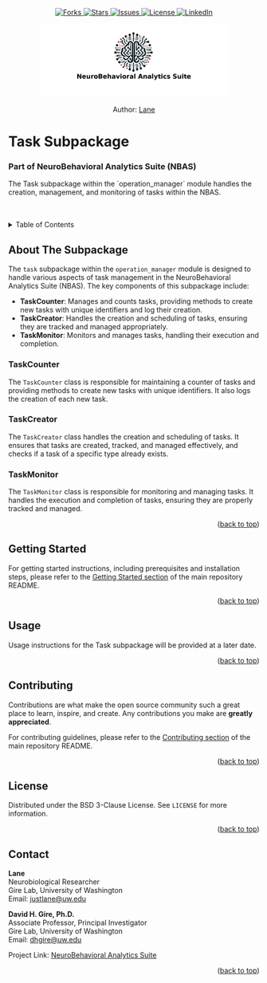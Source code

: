 <a name="readme-top"></a>

<!-- PROJECT SHIELDS -->
<!--
*** I'm using markdown "reference style" links for readability.
*** Reference links are enclosed in brackets [ ] instead of parentheses ( ).
*** See the bottom of this document for the declaration of the reference variables
*** for contributors-url, forks-url, etc. This is an optional, concise syntax you may use.
*** https://www.markdownguide.org/basic-syntax/#reference-style-links
-->
<!-- [![Contributors][contributors-shield]][contributors-url] -->
<div align="center">
  <p align="center">
    <a href="https://github.com/lane-neuro/neurobehavioral-analytics-suite/network/members">
      <img src="https://img.shields.io/github/forks/lane-neuro/neurobehavioral-analytics-suite.svg?style=for-the-badge" alt="Forks">
    </a>
    <a href="https://github.com/lane-neuro/neurobehavioral-analytics-suite/stargazers">
      <img src="https://img.shields.io/github/stars/lane-neuro/neurobehavioral-analytics-suite.svg?style=for-the-badge" alt="Stars">
    </a>
    <a href="https://github.com/lane-neuro/neurobehavioral-analytics-suite/issues">
      <img src="https://img.shields.io/github/issues/lane-neuro/neurobehavioral-analytics-suite.svg?style=for-the-badge" alt="Issues">
    </a>
    <a href="https://github.com/lane-neuro/neurobehavioral-analytics-suite/blob/main/LICENSE">
      <img src="https://img.shields.io/github/license/lane-neuro/neurobehavioral-analytics-suite.svg?style=for-the-badge" alt="License">
    </a>
    <a href="https://linkedin.com/in/lane14">
      <img src="https://img.shields.io/badge/-LinkedIn-black.svg?style=for-the-badge&logo=linkedin&colorB=555" alt="LinkedIn">
    </a>
  </p>

  <!-- PROJECT LOGO -->
  <a href="https://github.com/lane-neuro/neurobehavioral-analytics-suite">
    <img src="../../images/centered_banner_white_black_text_1800x700.png" alt="NBAS" style="max-width: 75%; height: auto;">
  </a>
  <p>Author: <a href="#contact">Lane</a></p>
</div>



# Task Subpackage
### Part of NeuroBehavioral Analytics Suite (NBAS)
<div>
  <p align="left">
The Task subpackage within the `operation_manager` module handles the creation, management, and monitoring of tasks within the NBAS.
<br />
<br />
    <!-- <a href="https://github.com/lane-neuro/neurobehavioral-analytics-suite"><strong>Explore the docs »</strong></a> -->
    <br />
    <!-- <a href="https://github.com/lane-neuro/neurobehavioral-analytics-suite">View Demo</a>
    ·
    <a href="https://github.com/lane-neuro/neurobehavioral-analytics-suite/issues/new?labels=bug&template=bug-report---.md">Report Bug</a>
    ·
    <a href="https://github.com/lane-neuro/neurobehavioral-analytics-suite/issues/new?labels=enhancement&template=feature-request---.md">Request Feature</a>
    -->
  </p>
</div>

<!-- TABLE OF CONTENTS -->
<details>
  <summary>Table of Contents</summary>
  <ol>
    <li>
      <a href="#about-the-subpackage">About The Subpackage</a>
    </li>
    <li>
      <a href="#getting-started">Getting Started</a>
    </li>
    <li><a href="#usage">Usage</a></li>
    <li><a href="#contributing">Contributing</a></li>
    <li><a href="#license">License</a></li>
    <li><a href="#contact">Contact</a></li>
  </ol>
</details>

<!-- ABOUT THE SUBPACKAGE -->
## About The Subpackage

The `task` subpackage within the `operation_manager` module is designed to handle various aspects of task management in the NeuroBehavioral Analytics Suite (NBAS). The key components of this subpackage include:

- **TaskCounter**: Manages and counts tasks, providing methods to create new tasks with unique identifiers and log their creation.
- **TaskCreator**: Handles the creation and scheduling of tasks, ensuring they are tracked and managed appropriately.
- **TaskMonitor**: Monitors and manages tasks, handling their execution and completion.

### TaskCounter
The `TaskCounter` class is responsible for maintaining a counter of tasks and providing methods to create new tasks with unique identifiers. It also logs the creation of each new task.

### TaskCreator
The `TaskCreator` class handles the creation and scheduling of tasks. It ensures that tasks are created, tracked, and managed effectively, and checks if a task of a specific type already exists.

### TaskMonitor
The `TaskMonitor` class is responsible for monitoring and managing tasks. It handles the execution and completion of tasks, ensuring they are properly tracked and managed.

<p align="right">(<a href="#readme-top">back to top</a>)</p>

<!-- GETTING STARTED -->
## Getting Started

For getting started instructions, including prerequisites and installation steps, please refer to the [Getting Started section](https://github.com/lane-neuro/neurobehavioral-analytics-suite#getting-started) of the main repository README.

<p align="right">(<a href="#readme-top">back to top</a>)</p>

<!-- USAGE EXAMPLES -->
## Usage

Usage instructions for the Task subpackage will be provided at a later date.

<p align="right">(<a href="#readme-top">back to top</a>)</p>

<!-- CONTRIBUTING -->
## Contributing

Contributions are what make the open source community such a great place to learn, inspire, and create. Any contributions you make are **greatly appreciated**.

For contributing guidelines, please refer to the [Contributing section](https://github.com/lane-neuro/neurobehavioral-analytics-suite#contributing) of the main repository README.

<p align="right">(<a href="#readme-top">back to top</a>)</p>

<!-- LICENSE -->
## License

Distributed under the BSD 3-Clause License. See `LICENSE` for more information.

<p align="right">(<a href="#readme-top">back to top</a>)</p>

<!-- CONTACT -->
## Contact

**Lane**  
Neurobiological Researcher  
Gire Lab, University of Washington  
Email: [justlane@uw.edu](mailto:justlane@uw.edu)

**David H. Gire, Ph.D.**  
Associate Professor, Principal Investigator  
Gire Lab, University of Washington  
Email: [dhgire@uw.edu](mailto:dhgire@uw.edu)

Project Link: [NeuroBehavioral Analytics Suite](https://github.com/lane-neuro/neurobehavioral-analytics-suite)

<p align="right">(<a href="#readme-top">back to top</a>)</p>

<!-- MARKDOWN LINKS & IMAGES -->
[contributors-shield]: https://img.shields.io/github/contributors/lane-neuro/neurobehavioral-analytics-suite.svg?style=for-the-badge
[contributors-url]: https://github.com/lane-neuro/neurobehavioral-analytics-suite/graphs/contributors
[forks-shield]: https://img.shields.io/github/forks/lane-neuro/neurobehavioral-analytics-suite.svg?style=for-the-badge
[forks-url]: https://github.com/lane-neuro/neurobehavioral-analytics-suite/network/members
[stars-shield]: https://img.shields.io/github/stars/lane-neuro/neurobehavioral-analytics-suite.svg?style=for-the-badge
[stars-url]: https://github.com/lane-neuro/neurobehavioral-analytics-suite/stargazers
[issues-shield]: https://img.shields.io/github/issues/lane-neuro/neurobehavioral-analytics-suite.svg?style=for-the-badge
[issues-url]: https://github.com/lane-neuro/neurobehavioral-analytics-suite/issues
[license-shield]: https://img.shields.io/github/license/lane-neuro/neurobehavioral-analytics-suite.svg?style=for-the-badge
[license-url]: https://github.com/lane-neuro/neurobehavioral-analytics-suite/blob/main/LICENSE
[linkedin-shield]: https://img.shields.io/badge/-LinkedIn-black.svg?style=for-the-badge&logo=linkedin&colorB=555
[linkedin-url]: https://linkedin.com/in/lane14
